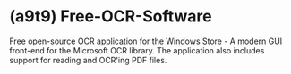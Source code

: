 # (a9t9) Free-OCR-Software
Free open-source OCR application for the Windows Store - A modern GUI front-end for the Microsoft OCR library. The application also includes support for reading and OCR'ing PDF files.
